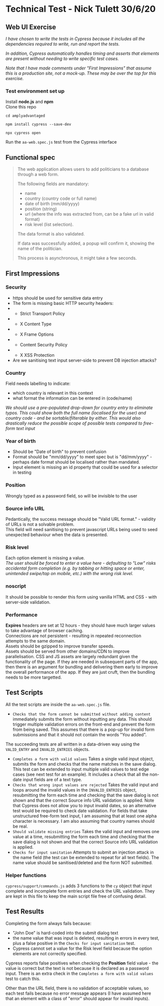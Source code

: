 # Technical Test - Nick Tulett 30/6/20

## Web UI Exercise

*I have chosen to write the tests in Cypress because it includes all the dependencies required to write, run and report the tests.*

*In addition, Cypress automatically handles timing and asserts that elements are present without needing to write specific test cases.*

*Note that I have made comments under "First Impressions" that assume this is a production site, not a mock-up. These may be over the top for this exercise.*

### Test environment set up

Install **node.js** and **npm**  
Clone this repo

`cd amplyadvantaged`

`npm install cypress --save-dev`

`npx cypress open`

Run the `aa-web.spec.js` test from the Cypress interface

## Functional spec

> The web application allows users to add politicians to a database through a web form.
>
>The following fields are mandatory: 
> - name
> - country (country code or full name)
> - date of birth (mm/dd/yyyy)
> - position (string)
> - url (where the info was extracted from, can be a fake url in valid format)
> - risk level (list selection). 
>
> The data format is also validated. 
>
> If data was successfully added,  a popup will confirm it, showing the name of the politician.
>
> This process is asynchronous, it might take a few seconds.

## First Impressions
### Security
* https should be used for sensitive data entry
* The form is missing basic HTTP security headers:
* * Strict Transport Policy
* * X Content Type
* * X Frame Options
* * Content Security Policy
* * X XSS Protection
* Are we sanitising text input server-side to prevent DB injection attacks?

### Country 
Field needs labelling to indicate:
* which country is relevant in this context
* what format the information can be entered in (code/name)

*We should use a pre-populated drop-down for country entry to eliminate typos. This could show both the full name (localised for the user) and country code - and be sortable/filterable by either. This would also drastically reduce the possible scope of possible tests compared to free-form text input*

### Year of birth  
* Should be "Date of birth" to prevent confusion
* Format should be "mm/dd/yyyy" to meet spec but is "dd/mm/yyyy" - perhaps date format should be localised rather than mandated.
* Input element is missing an id property that could be used for a selector in testing

### Position  
Wrongly typed as a password field, so will be invisible to the user

### Source info URL  
Pedantically, the success message should be "Valid URL format." - validity of URLs is not a solvable problem.  
This field will need sanitising to prevent javascript URLs being used to seed unexpected behaviour when the data is presented.  

### Risk level
Each option element is missing a value.  
*The user should be forced to enter a value here - defaulting to "Low" risks accidental form completion (e.g. by tabbing or hitting space or enter, unintended swipe/tap on mobile, etc.) with the wrong risk level.*

### noscript
It should be possible to render this form using vanilla HTML and CSS - with server-side validation.

### Performance
**Expires** headers are set at 12 hours - they should have much larger values to take advantage of browser caching.  
Connections are not persistent - resulting in repeated reconnection attempts to the same domain.  
Assets should be gzipped to improve transfer speeds.  
Assets should be served from other domains/CDN to improve parallelisation.
CSS and JS assets are largely redundant given the functionality of the page. If they are needed in subsequent parts of the app, then there is an argument for bundling and delivering them early to improve the overall performance of the app. If they are just cruft, then the bundling needs to be more targetted.

## Test Scripts

All the test scripts are inside the `aa-web.spec.js` file.  

- `Checks that the form cannot be submitted without adding content` immediately submits the form without inputting any data. This should trigger multiple validation errors on the front-end and prevent the form from being saved. This assumes that there is a pop-up for invalid form submissions and that it should not contain the words "You added".

The succeeding tests are all written in a data-driven way using the `VALID_ENTRY` and `INVALID_ENTRIES` objects.  
- `Completes a form with valid values` Takes a single valid input object, submits the form and checks that the name matches in the save dialog. This test can be extended to input multiple valid values to test edge cases (see next test for an example). It includes a check that all the non-date input fields are of a text type.
- `Checks that wrong input values are rejected` Takes the valid input and loops around the invalid values in the `INVALID_ENTRIES` object, resubmitting the form each time and checking that the save dialog is not shown and that the correct Source info URL validation is applied. Note that Cypress does not allow you to input invalid dates, so an alternative test would be required to check date validation. For fields that take unstructured free-form text input, I am assuming that at least one alpha character is necessary. I am also assuming that country names should be real.
- `Should validate missing entries` Takes the valid input and removes one value at a time, resubmitting the form each time and checking that the save dialog is not shown and that the correct Source info URL validation is applied. 
- `Checks for input sanitation` Attempts to submit an injection attack in the name field (the test can be extended to repeat for all text fields). The name value should be sanitised/deleted and the form NOT submitted.


### Helper functions
`cypress/support/commands.js` adds 3 functions to the `cy` object that input complete and incomplete form entries and check the URL validation. They are kept in this file to keep the main script file free of confusing detail.

## Test Results

Completing the form always fails because:
- "John Doe" is hard-coded into the submit dialog text 
- the name value that was input is deleted, resulting in errors in every test, plus a false positive in the `Checks for input sanitation` test.
- Cypress cannot set a value for the Risk level field because the option elements are not correctly specified.

Cypress reports false positives when checking the **Position** field value - the value is correct but the text is not because it is declared as a password input. There is an extra check in the `Completes a form with valid values` test to catch this.

Other than the URL field, there is no validation of acceptable values, so each test fails because no error message appears (I have assumed here that an element with a class of "error" should appear for invalid inputs).